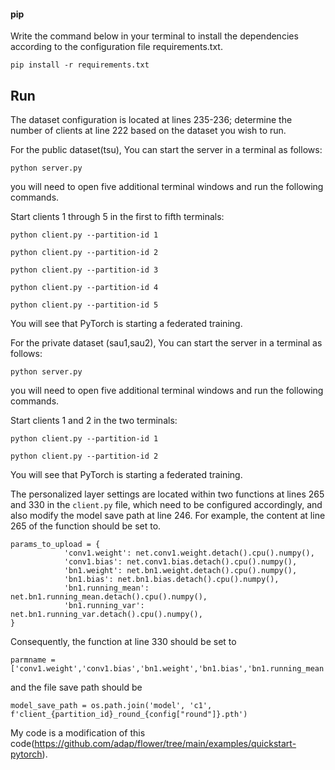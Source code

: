 
#### pip

Write the command below in your terminal to install the dependencies according to the configuration file requirements.txt.

```shell
pip install -r requirements.txt
```

## Run 
The dataset configuration is located at lines 235-236; determine the number of clients at line 222 based on the dataset you wish to run.

For the public dataset(tsu),  You can start the server in a terminal as follows:
```shell
python server.py
```
you will need to open five additional terminal windows and run the following commands.

Start clients 1 through 5 in the first to fifth terminals:

```shell
python client.py --partition-id 1
```
```shell
python client.py --partition-id 2
```
```shell
python client.py --partition-id 3
```
```shell
python client.py --partition-id 4
```
```shell
python client.py --partition-id 5
```
You will see that PyTorch is starting a federated training. 

For the private dataset (sau1,sau2),  You can start the server in a terminal as follows:
```shell
python server.py
```
you will need to open five additional terminal windows and run the following commands.

Start clients 1 and 2 in the two terminals:

```shell
python client.py --partition-id 1
```
```shell
python client.py --partition-id 2
```
You will see that PyTorch is starting a federated training. 

The personalized layer settings are located within two functions at lines 265 and 330 in the `client.py` file, which need to be configured accordingly, and also modify the model save path at line 246.
For example, the content at line 265 of the function should be set to.
```
params_to_upload = {
            'conv1.weight': net.conv1.weight.detach().cpu().numpy(),
            'conv1.bias': net.conv1.bias.detach().cpu().numpy(),
            'bn1.weight': net.bn1.weight.detach().cpu().numpy(),
            'bn1.bias': net.bn1.bias.detach().cpu().numpy(),
            'bn1.running_mean': net.bn1.running_mean.detach().cpu().numpy(),
            'bn1.running_var': net.bn1.running_var.detach().cpu().numpy(),
}
```
Consequently, the function at line 330 should be set to
```
parmname =['conv1.weight','conv1.bias','bn1.weight','bn1.bias','bn1.running_mean','bn1.running_var']
```
and the file save path should be
```
model_save_path = os.path.join('model', 'c1', f'client_{partition_id}_round_{config["round"]}.pth')
``` 

My code is a modification of this code(https://github.com/adap/flower/tree/main/examples/quickstart-pytorch).
